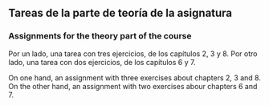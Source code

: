 ## Tareas de la parte de teoría de la asignatura

### Assignments for the theory part of the course

Por un lado, una tarea con tres ejercicios, de los capítulos 2, 3 y 8. Por otro lado, una tarea con dos ejercicios, de los capítulos 6 y 7.

On one hand, an assignment with three exercises about chapters 2, 3 and 8. On the other hand, an assignment with two exercises abour chapters 6 and 7.
